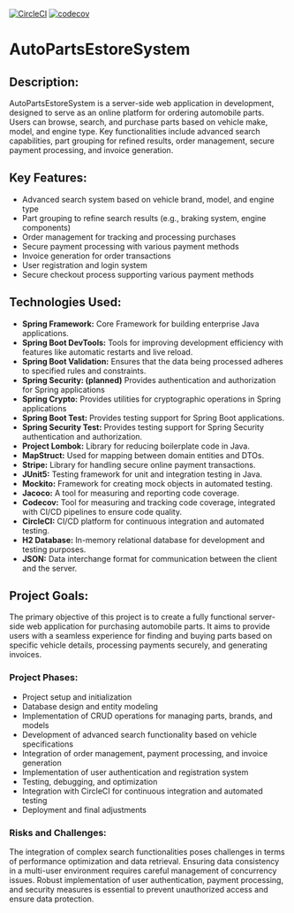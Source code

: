 [![CircleCI](https://dl.circleci.com/status-badge/img/circleci/K6MEbnQdqEgQE7qSJFetp9/MKj6ds9vRoXpubQ1PBLwf5/tree/main.svg?style=svg&circle-token=CCIPRJ_YLXqPYUvSerJXQnVbHzXu9_0920b5813739ecef71fc05953932d4273dc226d2)](https://dl.circleci.com/status-badge/redirect/circleci/K6MEbnQdqEgQE7qSJFetp9/MKj6ds9vRoXpubQ1PBLwf5/tree/main)
[![codecov](https://codecov.io/gh/MiroslavKolosnjaji/AutoPartsEstoreSystem/graph/badge.svg?token=0Z63EFNDGY)](https://codecov.io/gh/MiroslavKolosnjaji/AutoPartsEstoreSystem)
# AutoPartsEstoreSystem

## Description:
AutoPartsEstoreSystem is a server-side web application in development, designed to serve as an online platform for ordering automobile parts.
Users can browse, search, and purchase parts based on vehicle make, model, and engine type. 
Key functionalities include advanced search capabilities, part grouping for refined results, order management, secure payment processing, and invoice generation.

## Key Features:

- Advanced search system based on vehicle brand, model, and engine type
- Part grouping to refine search results (e.g., braking system, engine components)
- Order management for tracking and processing purchases
- Secure payment processing with various payment methods
- Invoice generation for order transactions
- User registration and login system
- Secure checkout process supporting various payment methods


## Technologies Used:
- __Spring Framework:__ Core Framework for building enterprise Java applications.
- __Spring Boot DevTools:__ Tools for improving development efficiency with features like automatic restarts and live reload.
- __Spring Boot Validation:__ Ensures that the data being processed adheres to specified rules and constraints.
- __Spring Security: (planned)__ Provides authentication and authorization for Spring applications
- __Spring Crypto:__ Provides utilities for cryptographic operations in Spring applications
- __Spring Boot Test:__ Provides testing support for Spring Boot applications.
- __Spring Security Test:__ Provides testing support for Spring Security authentication and authorization.
- __Project Lombok:__ Library for reducing boilerplate code in Java.
- __MapStruct:__ Used for mapping between domain entities and DTOs.
- __Stripe:__ Library for handling secure online payment transactions.
- __JUnit5:__ Testing framework for unit and integration testing in Java.
- __Mockito:__ Framework for creating mock objects in automated testing.
- __Jacoco:__ A tool for measuring and reporting code coverage.
- __Codecov:__ Tool for measuring and tracking code coverage, integrated with CI/CD pipelines to ensure code quality.
- __CircleCI:__ CI/CD platform for continuous integration and automated testing.
- __H2 Database:__ In-memory relational database for development and testing purposes.
- __JSON:__ Data interchange format for communication between the client and the server.

## Project Goals:
The primary objective of this project is to create a fully functional server-side web application for purchasing automobile parts.
It aims to provide users with a seamless experience for finding and buying parts based on specific vehicle details, processing payments securely, and generating invoices.

### Project Phases:
- Project setup and initialization
- Database design and entity modeling
- Implementation of CRUD operations for managing parts, brands, and models
- Development of advanced search functionality based on vehicle specifications
- Integration of order management, payment processing, and invoice generation
- Implementation of user authentication and registration system
- Testing, debugging, and optimization
- Integration with CircleCI for continuous integration and automated testing
- Deployment and final adjustments

### Risks and Challenges:
The integration of complex search functionalities poses challenges in terms of performance optimization and data retrieval.
Ensuring data consistency in a multi-user environment requires careful management of concurrency issues.
Robust implementation of user authentication, payment processing, and security measures is essential to prevent unauthorized access and ensure data protection.
